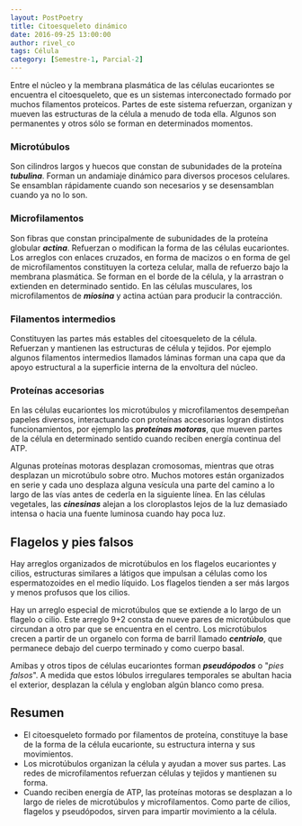 ```yaml
---
layout: PostPoetry
title: Citoesqueleto dinámico
date: 2016-09-25 13:00:00
author: rivel_co
tags: Célula
category: [Semestre-1, Parcial-2]
---
```


Entre el núcleo y la membrana plasmática de las células eucariontes se encuentra el citoesqueleto, que es un sistemas interconectado formado por muchos filamentos proteicos.  Partes de este sistema refuerzan, organizan y mueven las estructuras de la célula a menudo de toda ella. Algunos son permanentes y otros sólo se forman en determinados momentos.

### Microtúbulos

Son cilindros largos y huecos que constan de subunidades de la proteína ***tubulina***. Forman un andamiaje dinámico para diversos procesos celulares. Se ensamblan rápidamente cuando son necesarios y se desensamblan cuando ya no lo son.

### Microfilamentos

Son fibras que constan principalmente de subunidades de la proteína globular ***actina***.  Refuerzan o modifican la forma de las células eucariontes. Los arreglos con enlaces cruzados, en forma de macizos o en forma de gel de microfilamentos constituyen la corteza celular, malla de refuerzo bajo la membrana plasmática. Se forman en el borde de la célula, y la arrastran o extienden en determinado sentido. En las células musculares, los microfilamentos de ***miosina*** y actina actúan para producir la contracción.

### Filamentos intermedios

Constituyen las partes más estables del citoesqueleto de la célula. Refuerzan y mantienen las estructuras de célula y tejidos. Por ejemplo algunos filamentos intermedios llamados láminas forman una capa que da apoyo estructural a la superficie interna de la envoltura del núcleo.

### Proteínas accesorias

En las células eucariontes los microtúbulos y microfilamentos desempeñan papeles diversos, interactuando con proteínas accesorias logran distintos funcionamientos, por ejemplo las ***proteínas motoras***, que mueven partes de la célula en determinado sentido cuando reciben energía continua del ATP.

Algunas proteínas motoras desplazan cromosomas, mientras que otras desplazan un microtúbulo sobre otro. Muchos motores están organizados en serie y cada uno desplaza alguna vesícula una parte del camino a lo largo de las vías antes de cederla en la siguiente línea. En las células vegetales, las ***cinesinas*** alejan a los cloroplastos lejos de la luz demasiado intensa o hacia una fuente luminosa cuando hay poca luz.

## Flagelos y pies falsos

Hay arreglos organizados de microtúbulos en los flagelos eucariontes y cilios, estructuras similares a látigos que impulsan a células como los espermatozoides en el medio líquido. Los flagelos tienden a ser más largos y menos profusos que los cilios. 

Hay un arreglo especial de microtúbulos que se extiende a lo largo de un flagelo o cilio. Este arreglo 9+2 consta de nueve pares de microtúbulos que circundan a otro par que se encuentra en el centro. Los microtúbulos crecen a partir de un organelo con forma de barril llamado ***centriolo***, que permanece debajo del cuerpo terminado y como cuerpo basal.

Amibas y otros tipos de células eucariontes forman ***pseudópodos*** o "*pies falsos*". A medida que estos lóbulos irregulares temporales se abultan hacia el exterior, desplazan la célula y engloban algún blanco como presa.

## Resumen

- El citoesqueleto formado por filamentos de proteína, constituye la base de la forma de la célula eucarionte, su estructura interna y sus movimientos.
- Los microtúbulos organizan la célula y ayudan a mover sus partes. Las redes de microfilamentos refuerzan células y tejidos y mantienen su forma.
- Cuando reciben energía de ATP, las proteínas motoras se desplazan a lo largo de rieles de microtúbulos y microfilamentos. Como parte de cilios, flagelos y pseudópodos, sirven para impartir movimiento a la célula.